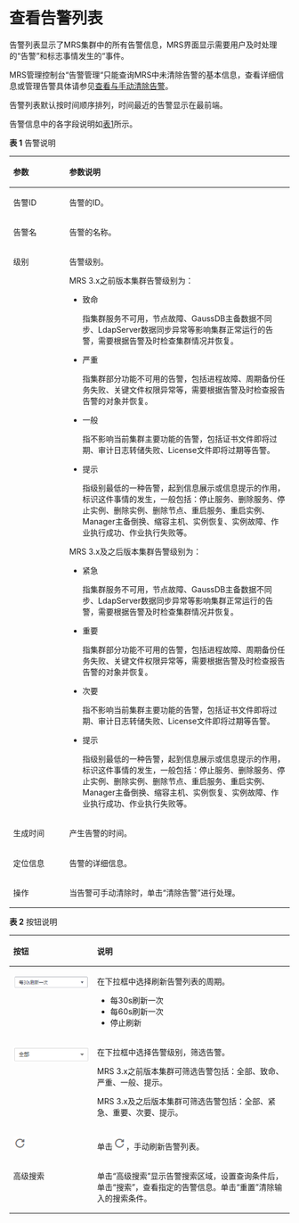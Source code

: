 # 查看告警列表<a name="zh-cn_topic_0040980162"></a>

告警列表显示了MRS集群中的所有告警信息，MRS界面显示需要用户及时处理的“告警”和标志事情发生的“事件。

MRS管理控制台“告警管理“只能查询MRS中未清除告警的基本信息，查看详细信息或管理告警具体请参见[查看与手动清除告警](查看与手动清除告警.md)。

告警列表默认按时间顺序排列，时间最近的告警显示在最前端。

告警信息中的各字段说明如[表1](#table5924273517010)所示。

**表 1**  告警说明

<a name="table5924273517010"></a>
<table><thead align="left"><tr id="row2217974117010"><th class="cellrowborder" valign="top" width="20%" id="mcps1.2.3.1.1"><p id="p37124417010"><a name="p37124417010"></a><a name="p37124417010"></a>参数</p>
</th>
<th class="cellrowborder" valign="top" width="80%" id="mcps1.2.3.1.2"><p id="p5559965417010"><a name="p5559965417010"></a><a name="p5559965417010"></a>参数说明</p>
</th>
</tr>
</thead>
<tbody><tr id="row19731142616149"><td class="cellrowborder" valign="top" width="20%" headers="mcps1.2.3.1.1 "><p id="p673132617149"><a name="p673132617149"></a><a name="p673132617149"></a>告警ID</p>
</td>
<td class="cellrowborder" valign="top" width="80%" headers="mcps1.2.3.1.2 "><p id="p473142617146"><a name="p473142617146"></a><a name="p473142617146"></a>告警的ID。</p>
</td>
</tr>
<tr id="row575734513143"><td class="cellrowborder" valign="top" width="20%" headers="mcps1.2.3.1.1 "><p id="p175719453146"><a name="p175719453146"></a><a name="p175719453146"></a>告警名</p>
</td>
<td class="cellrowborder" valign="top" width="80%" headers="mcps1.2.3.1.2 "><p id="p87573452148"><a name="p87573452148"></a><a name="p87573452148"></a>告警的名称。</p>
</td>
</tr>
<tr id="row595250417010"><td class="cellrowborder" valign="top" width="20%" headers="mcps1.2.3.1.1 "><p id="p6693723117010"><a name="p6693723117010"></a><a name="p6693723117010"></a>级别</p>
</td>
<td class="cellrowborder" valign="top" width="80%" headers="mcps1.2.3.1.2 "><p id="p101762121582"><a name="p101762121582"></a><a name="p101762121582"></a>告警级别。</p>
<p id="p1163123110456"><a name="p1163123110456"></a><a name="p1163123110456"></a>MRS 3.x之前版本集群告警级别为：</p>
<a name="ul5867101115831"></a><a name="ul5867101115831"></a><ul id="ul5867101115831"><li>致命<p id="p515843814312"><a name="p515843814312"></a><a name="p515843814312"></a>指集群服务不可用，节点故障、GaussDB主备数据不同步、LdapServer数据同步异常等影响集群正常运行的告警，需要根据告警及时检查集群情况并恢复。</p>
</li><li>严重<p id="p16397194574313"><a name="p16397194574313"></a><a name="p16397194574313"></a>指集群部分功能不可用的告警，包括进程故障、周期备份任务失败、关键文件权限异常等，需要根据告警及时检查报告告警的对象并恢复。</p>
</li><li>一般<p id="p258455114317"><a name="p258455114317"></a><a name="p258455114317"></a>指不影响当前集群主要功能的告警，包括证书文件即将过期、审计日志转储失败、License文件即将过期等告警。</p>
</li><li>提示<p id="p11916584438"><a name="p11916584438"></a><a name="p11916584438"></a>指级别最低的一种告警，起到信息展示或信息提示的作用，标识这件事情的发生，一般包括：停止服务、删除服务、停止实例、删除实例、删除节点、重启服务、重启实例、Manager主备倒换、缩容主机、实例恢复、实例故障、作业执行成功、作业执行失败等。</p>
</li></ul>
<p id="p154278358465"><a name="p154278358465"></a><a name="p154278358465"></a>MRS 3.x及之后版本集群告警级别为：</p>
<a name="ul141060124817"></a><a name="ul141060124817"></a><ul id="ul141060124817"><li>紧急<p id="p2835183184411"><a name="p2835183184411"></a><a name="p2835183184411"></a>指集群服务不可用，节点故障、GaussDB主备数据不同步、LdapServer数据同步异常等影响集群正常运行的告警，需要根据告警及时检查集群情况并恢复。</p>
</li><li>重要<p id="p77761683446"><a name="p77761683446"></a><a name="p77761683446"></a>指集群部分功能不可用的告警，包括进程故障、周期备份任务失败、关键文件权限异常等，需要根据告警及时检查报告告警的对象并恢复。</p>
</li><li>次要<p id="p76311214144413"><a name="p76311214144413"></a><a name="p76311214144413"></a>指不影响当前集群主要功能的告警，包括证书文件即将过期、审计日志转储失败、License文件即将过期等告警。</p>
</li><li>提示<p id="p1937317214446"><a name="p1937317214446"></a><a name="p1937317214446"></a>指级别最低的一种告警，起到信息展示或信息提示的作用，标识这件事情的发生，一般包括：停止服务、删除服务、停止实例、删除实例、删除节点、重启服务、重启实例、Manager主备倒换、缩容主机、实例恢复、实例故障、作业执行成功、作业执行失败等。</p>
</li></ul>
</td>
</tr>
<tr id="row3264057817010"><td class="cellrowborder" valign="top" width="20%" headers="mcps1.2.3.1.1 "><p id="p4623164717010"><a name="p4623164717010"></a><a name="p4623164717010"></a>生成时间</p>
</td>
<td class="cellrowborder" valign="top" width="80%" headers="mcps1.2.3.1.2 "><p id="p357407191582"><a name="p357407191582"></a><a name="p357407191582"></a>产生告警的时间。</p>
</td>
</tr>
<tr id="row857016512144"><td class="cellrowborder" valign="top" width="20%" headers="mcps1.2.3.1.1 "><p id="p185711755142"><a name="p185711755142"></a><a name="p185711755142"></a>定位信息</p>
</td>
<td class="cellrowborder" valign="top" width="80%" headers="mcps1.2.3.1.2 "><p id="p557115513140"><a name="p557115513140"></a><a name="p557115513140"></a>告警的详细信息。</p>
</td>
</tr>
<tr id="row56578142158"><td class="cellrowborder" valign="top" width="20%" headers="mcps1.2.3.1.1 "><p id="p17657121416159"><a name="p17657121416159"></a><a name="p17657121416159"></a>操作</p>
</td>
<td class="cellrowborder" valign="top" width="80%" headers="mcps1.2.3.1.2 "><p id="p19657151421510"><a name="p19657151421510"></a><a name="p19657151421510"></a>当告警可手动清除时，单击“清除告警”进行处理。</p>
</td>
</tr>
</tbody>
</table>

**表 2**  按钮说明

<a name="table5058880151843"></a>
<table><thead align="left"><tr id="row48561247151843"><th class="cellrowborder" valign="top" width="29.92%" id="mcps1.2.3.1.1"><p id="p34778055151843"><a name="p34778055151843"></a><a name="p34778055151843"></a>按钮</p>
</th>
<th class="cellrowborder" valign="top" width="70.08%" id="mcps1.2.3.1.2"><p id="p65559060151843"><a name="p65559060151843"></a><a name="p65559060151843"></a>说明</p>
</th>
</tr>
</thead>
<tbody><tr id="row1839341310159"><td class="cellrowborder" valign="top" width="29.92%" headers="mcps1.2.3.1.1 "><p id="p53361602342"><a name="p53361602342"></a><a name="p53361602342"></a><a name="image1133130153411"></a><a name="image1133130153411"></a><span><img id="image1133130153411" src="figures/icon_mrs_30Sfresh.png" width="148.96" height="24.94548"></span></p>
</td>
<td class="cellrowborder" valign="top" width="70.08%" headers="mcps1.2.3.1.2 "><p id="p5256232191618"><a name="p5256232191618"></a><a name="p5256232191618"></a>在下拉框中选择刷新告警列表的周期。</p>
<a name="ul92563324164"></a><a name="ul92563324164"></a><ul id="ul92563324164"><li>每30s刷新一次</li><li>每60s刷新一次</li><li>停止刷新</li></ul>
</td>
</tr>
<tr id="row53160630151843"><td class="cellrowborder" valign="top" width="29.92%" headers="mcps1.2.3.1.1 "><p id="p1688610732920"><a name="p1688610732920"></a><a name="p1688610732920"></a><a name="image18520112154311"></a><a name="image18520112154311"></a><span><img id="image18520112154311" src="figures/icon_mrs_allstatus-20.png" width="148.96" height="27.478066000000002"></span></p>
</td>
<td class="cellrowborder" valign="top" width="70.08%" headers="mcps1.2.3.1.2 "><p id="p47479496151939"><a name="p47479496151939"></a><a name="p47479496151939"></a>在下拉框中选择告警级别，筛选告警。</p>
<p id="p37453291821"><a name="p37453291821"></a><a name="p37453291821"></a>MRS 3.x之前版本集群可筛选告警包括：全部、致命、严重、一般、提示。</p>
<p id="p1574617291623"><a name="p1574617291623"></a><a name="p1574617291623"></a>MRS 3.x及之后版本集群可筛选告警包括：全部、紧急、重要、次要、提示。</p>
</td>
</tr>
<tr id="row42104918151843"><td class="cellrowborder" valign="top" width="29.92%" headers="mcps1.2.3.1.1 "><p id="p250816265231"><a name="p250816265231"></a><a name="p250816265231"></a><a name="image45023266230"></a><a name="image45023266230"></a><span><img id="image45023266230" src="figures/icon_mrs_fresh_R-10.png"></span></p>
</td>
<td class="cellrowborder" valign="top" width="70.08%" headers="mcps1.2.3.1.2 "><p id="p12292998151939"><a name="p12292998151939"></a><a name="p12292998151939"></a>单击<a name="image127521381267"></a><a name="image127521381267"></a><span><img id="image127521381267" src="figures/icon_mrs_fresh_R-10.png"></span>，手动刷新告警列表。</p>
</td>
</tr>
<tr id="row2681169324"><td class="cellrowborder" valign="top" width="29.92%" headers="mcps1.2.3.1.1 "><p id="p0680614328"><a name="p0680614328"></a><a name="p0680614328"></a>高级搜索</p>
</td>
<td class="cellrowborder" valign="top" width="70.08%" headers="mcps1.2.3.1.2 "><p id="p36916618320"><a name="p36916618320"></a><a name="p36916618320"></a>单击“高级搜索”显示告警搜索区域，设置查询条件后，单击“搜索”，查看指定的告警信息。单击<span class="uicontrol" id="uicontrol51956261143028"><a name="uicontrol51956261143028"></a><a name="uicontrol51956261143028"></a>“重置”</span>清除输入的搜索条件。</p>
</td>
</tr>
</tbody>
</table>


